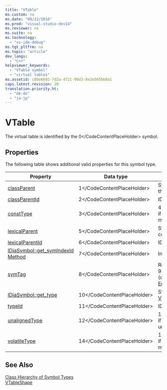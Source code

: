 ```yaml
---
title: "VTable"
ms.custom: na
ms.date: "09/22/2016"
ms.prod: "visual-studio-dev14"
ms.reviewer: na
ms.suite: na
ms.technology: 
  - "vs-ide-debug"
ms.tgt_pltfrm: na
ms.topic: "article"
dev_langs: 
  - "C++"
helpviewer_keywords: 
  - "VTable symbol"
  - "virtual tables"
ms.assetid: c8be6692-7d2a-4721-99d3-8e2e565bb8a1
caps.latest.revision: 20
translation.priority.ht: 
  - "de-de"
  - "ja-jp"
---
```

# VTable
The virtual table is identified by the <CodeContentPlaceHolder>0\</CodeContentPlaceHolder> symbol.  
  
## Properties  
 The following table shows additional valid properties for this symbol type.  
  
|Property|Data type|Description|  
|--------------|---------------|-----------------|  
|[classParent](../vs140/idiasymbol--get_classparent.md)|<CodeContentPlaceHolder>1\</CodeContentPlaceHolder>|Symbol of the class that owns this VTable.|  
|[classParentId](../vs140/idiasymbol--get_classparentid.md)|<CodeContentPlaceHolder>2\</CodeContentPlaceHolder>|ID of the class parent symbol.|  
|[constType](../vs140/idiasymbol--get_consttype.md)|<CodeContentPlaceHolder>3\</CodeContentPlaceHolder>|<CodeContentPlaceHolder>4\</CodeContentPlaceHolder> if the class of the VTable is marked as a constant.|  
|[lexicalParent](../vs140/idiasymbol--get_lexicalparent.md)|<CodeContentPlaceHolder>5\</CodeContentPlaceHolder>|Symbol of the enclosing compiland.|  
|[lexicalParentId](../vs140/idiasymbol--get_lexicalparentid.md)|<CodeContentPlaceHolder>6\</CodeContentPlaceHolder>|ID of the lexical parent symbol.|  
|[IDiaSymbol::get_symIndexId Method](../vs140/idiasymbol--get_symindexid.md)|<CodeContentPlaceHolder>7\</CodeContentPlaceHolder>|Index ID of symbol.|  
|[symTag](../vs140/idiasymbol--get_symtag.md)|<CodeContentPlaceHolder>8\</CodeContentPlaceHolder>|Returns <CodeContentPlaceHolder>9\</CodeContentPlaceHolder> (one of the [SymTagEnum Enumeration](../vs140/symtagenum.md) values).|  
|[IDiaSymbol::get_type](../vs140/idiasymbol--get_type.md)|<CodeContentPlaceHolder>10\</CodeContentPlaceHolder>|Symbol for the VTable's [VTableShape](../vs140/vtableshape.md).|  
|[typeId](../vs140/idiasymbol--get_typeid.md)|<CodeContentPlaceHolder>11\</CodeContentPlaceHolder>|ID of the type symbol.|  
|[unalignedType](../vs140/idiasymbol--get_unalignedtype.md)|<CodeContentPlaceHolder>12\</CodeContentPlaceHolder>|<CodeContentPlaceHolder>13\</CodeContentPlaceHolder> if the class of the VTable is unaligned.|  
|[volatileType](../vs140/idiasymbol--get_volatiletype.md)|<CodeContentPlaceHolder>14\</CodeContentPlaceHolder>|<CodeContentPlaceHolder>15\</CodeContentPlaceHolder> if the class of the VTable is marked as volatile.|  
  
## See Also  
 [Class Hierarchy of Symbol Types](../vs140/class-hierarchy-of-symbol-types.md)   
 [VTableShape](../vs140/vtableshape.md)